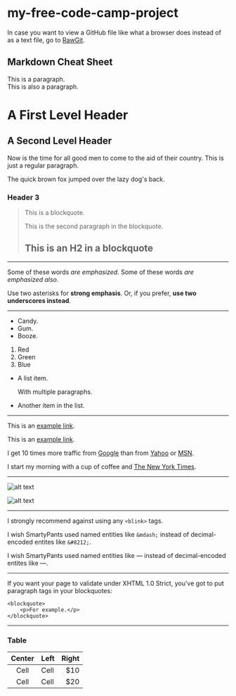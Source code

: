 # my-free-code-camp-project

In case you want to view a GitHub file like what a browser does instead of as a text file, go to [RawGit](http://rawgit.com).

## Markdown Cheat Sheet ##

This is a paragraph.  
This is also a paragraph.

A First Level Header
====================

A Second Level Header
---------------------

Now is the time for all good men to come to
the aid of their country. This is just a
regular paragraph.

The quick brown fox jumped over the lazy
dog's back.

### Header 3

> This is a blockquote.
> 
> This is the second paragraph in the blockquote.
>
> ## This is an H2 in a blockquote

---

Some of these words *are emphasized*.
Some of these words _are emphasized also_.

Use two asterisks for **strong emphasis**.
Or, if you prefer, __use two underscores instead__.

---

*   Candy.
*   Gum.
*   Booze.

1.  Red
2.  Green
3.  Blue

*   A list item.

    With multiple paragraphs.

*   Another item in the list.

---

This is an [example link](http://example.com/).

This is an [example link](http://example.com/ "With a Title").

I get 10 times more traffic from [Google][1] than from
[Yahoo][2] or [MSN][3].

[1]: http://google.com/        "Google"
[2]: http://search.yahoo.com/  "Yahoo Search"
[3]: http://search.msn.com/    "MSN Search"

I start my morning with a cup of coffee and
[The New York Times][NY Times].

[ny times]: http://www.nytimes.com/

---

![alt text](MyPractice/docs-assets/images/rwd.png "Responsive Web Design")

![alt text][id]

[id]: MyPractice/docs-assets/images/rwd.png "Responsive Web Design"

---

I strongly recommend against using any `<blink>` tags.

I wish SmartyPants used named entities like `&mdash;`
instead of decimal-encoded entites like `&#8212;`.

I wish SmartyPants used named entities like &mdash;
instead of decimal-encoded entites like &#8212;.

---

If you want your page to validate under XHTML 1.0 Strict,
you've got to put paragraph tags in your blockquotes:

    <blockquote>
        <p>For example.</p>
    </blockquote>

---

### Table ###

| Center | Left | Right  |
| :------: | :------ | ------: |
|  Cell  |  Cell  |   $10  |
|  Cell  |  Cell  |   $20  |

